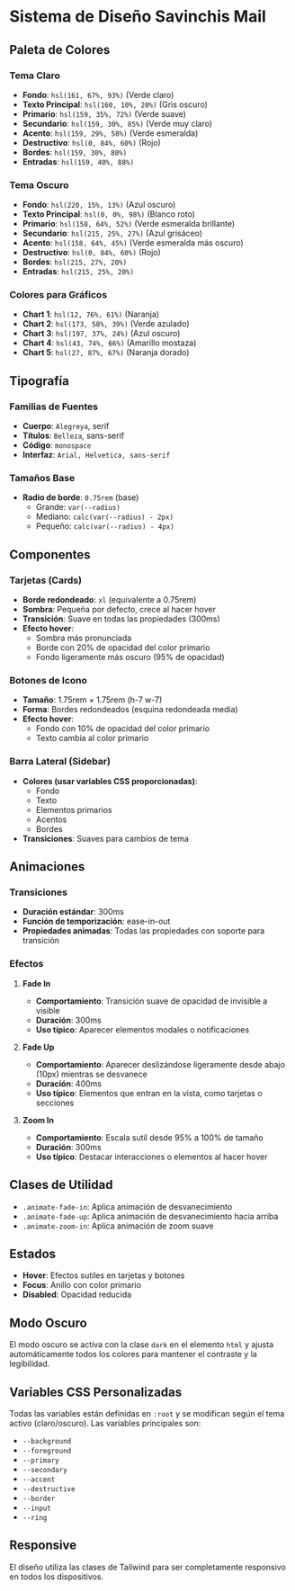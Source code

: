 # Sistema de Diseño Savinchis Mail

## Paleta de Colores

### Tema Claro
- **Fondo**: `hsl(161, 67%, 93%)` (Verde claro)
- **Texto Principal**: `hsl(160, 10%, 20%)` (Gris oscuro)
- **Primario**: `hsl(159, 35%, 72%)` (Verde suave)
- **Secundario**: `hsl(159, 30%, 85%)` (Verde muy claro)
- **Acento**: `hsl(159, 29%, 58%)` (Verde esmeralda)
- **Destructivo**: `hsl(0, 84%, 60%)` (Rojo)
- **Bordes**: `hsl(159, 30%, 80%)`
- **Entradas**: `hsl(159, 40%, 88%)`

### Tema Oscuro
- **Fondo**: `hsl(220, 15%, 13%)` (Azul oscuro)
- **Texto Principal**: `hsl(0, 0%, 98%)` (Blanco roto)
- **Primario**: `hsl(158, 64%, 52%)` (Verde esmeralda brillante)
- **Secundario**: `hsl(215, 25%, 27%)` (Azul grisáceo)
- **Acento**: `hsl(158, 64%, 45%)` (Verde esmeralda más oscuro)
- **Destructivo**: `hsl(0, 84%, 60%)` (Rojo)
- **Bordes**: `hsl(215, 27%, 20%)`
- **Entradas**: `hsl(215, 25%, 20%)`

### Colores para Gráficos
- **Chart 1**: `hsl(12, 76%, 61%)` (Naranja)
- **Chart 2**: `hsl(173, 58%, 39%)` (Verde azulado)
- **Chart 3**: `hsl(197, 37%, 24%)` (Azul oscuro)
- **Chart 4**: `hsl(43, 74%, 66%)` (Amarillo mostaza)
- **Chart 5**: `hsl(27, 87%, 67%)` (Naranja dorado)

## Tipografía

### Familias de Fuentes
- **Cuerpo**: `Alegreya`, serif
- **Títulos**: `Belleza`, sans-serif
- **Código**: `monospace`
- **Interfaz**: `Arial, Helvetica, sans-serif`

### Tamaños Base
- **Radio de borde**: `0.75rem` (base)
  - Grande: `var(--radius)`
  - Mediano: `calc(var(--radius) - 2px)`
  - Pequeño: `calc(var(--radius) - 4px)`

## Componentes

### Tarjetas (Cards)
- **Borde redondeado**: `xl` (equivalente a 0.75rem)
- **Sombra**: Pequeña por defecto, crece al hacer hover
- **Transición**: Suave en todas las propiedades (300ms)
- **Efecto hover**:
  - Sombra más pronunciada
  - Borde con 20% de opacidad del color primario
  - Fondo ligeramente más oscuro (95% de opacidad)

### Botones de Icono
- **Tamaño**: 1.75rem × 1.75rem (h-7 w-7)
- **Forma**: Bordes redondeados (esquina redondeada media)
- **Efecto hover**:
  - Fondo con 10% de opacidad del color primario
  - Texto cambia al color primario

### Barra Lateral (Sidebar)
- **Colores (usar variables CSS proporcionadas)**:
  - Fondo
  - Texto
  - Elementos primarios
  - Acentos
  - Bordes
- **Transiciones**: Suaves para cambios de tema

## Animaciones

### Transiciones
- **Duración estándar**: 300ms
- **Función de temporización**: ease-in-out
- **Propiedades animadas**: Todas las propiedades con soporte para transición

### Efectos
1. **Fade In**
   - **Comportamiento**: Transición suave de opacidad de invisible a visible
   - **Duración**: 300ms
   - **Uso típico**: Aparecer elementos modales o notificaciones

2. **Fade Up**
   - **Comportamiento**: Aparecer deslizándose ligeramente desde abajo (10px) mientras se desvanece
   - **Duración**: 400ms
   - **Uso típico**: Elementos que entran en la vista, como tarjetas o secciones

3. **Zoom In**
   - **Comportamiento**: Escala sutil desde 95% a 100% de tamaño
   - **Duración**: 300ms
   - **Uso típico**: Destacar interacciones o elementos al hacer hover

## Clases de Utilidad
- `.animate-fade-in`: Aplica animación de desvanecimiento
- `.animate-fade-up`: Aplica animación de desvanecimiento hacia arriba
- `.animate-zoom-in`: Aplica animación de zoom suave

## Estados
- **Hover**: Efectos sutiles en tarjetas y botones
- **Focus**: Anillo con color primario
- **Disabled**: Opacidad reducida

## Modo Oscuro
El modo oscuro se activa con la clase `dark` en el elemento `html` y ajusta automáticamente todos los colores para mantener el contraste y la legibilidad.

## Variables CSS Personalizadas
Todas las variables están definidas en `:root` y se modifican según el tema activo (claro/oscuro). Las variables principales son:
- `--background`
- `--foreground`
- `--primary`
- `--secondary`
- `--accent`
- `--destructive`
- `--border`
- `--input`
- `--ring`

## Responsive
El diseño utiliza las clases de Tailwind para ser completamente responsivo en todos los dispositivos.